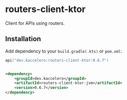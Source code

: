 # routers-client-ktor

Client for APIs using routers.

## Installation

Add dependency to your `build.gradle(.kts)` or `pom.xml`:

```kotlin
api("dev.kaccelero:routers-client-ktor:0.6.7")
```

```xml

<dependency>
    <groupId>dev.kaccelero</groupId>
    <artifactId>routers-client-ktor-jvm</artifactId>
    <version>0.6.7</version>
</dependency>
```
